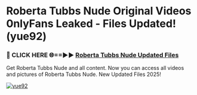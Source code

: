 # Roberta Tubbs Nude Original Videos 0nlyFans Leaked - Files Updated! (yue92)

<h3>🔴 CLICK HERE 🌐==►► <a href="https://tinyurl.com/5h6xmrr3" rel="nofollow">Roberta Tubbs Nude Updated Files</a></h3>

Get Roberta Tubbs Nude and all content. Now you can access all videos and pictures of Roberta Tubbs Nude. New Updated Files 2025!

[![yue92](https://i.imgur.com/KVD873Z.gif)](https://tinyurl.com/5h6xmrr3)
